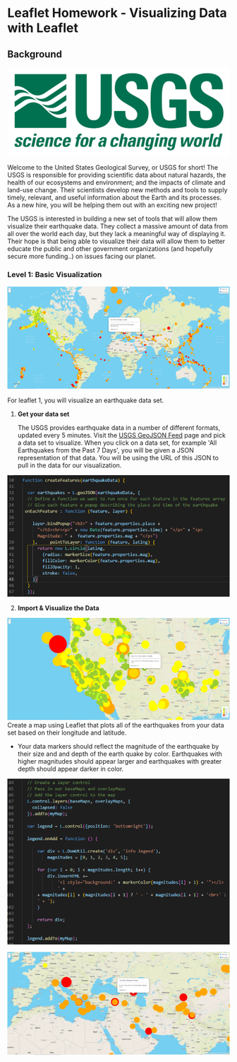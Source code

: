 # Leaflet Homework - Visualizing Data with Leaflet

## Background

![logo](https://github.com/KGore12/leaflet-challenge/blob/main/images/1-Logo.png)

Welcome to the United States Geological Survey, or USGS for short! The USGS is responsible for providing scientific data about natural hazards, the health of our ecosystems and environment; and the impacts of climate and land-use change. Their scientists develop new methods and tools to supply timely, relevant, and useful information about the Earth and its processes. As a new hire, you will be helping them out with an exciting new project!

The USGS is interested in building a new set of tools that will allow them visualize their earthquake data. They collect a massive amount of data from all over the world each day, but they lack a meaningful way of displaying it. Their hope is that being able to visualize their data will allow them to better educate the public and other government organizations (and hopefully secure more funding..) on issues facing our planet.

### Level 1: Basic Visualization

![worldmap](https://github.com/KGore12/leaflet-challenge/blob/main/images/worldview1.png)

For leaflet 1, you will visualize an earthquake data set.

1. **Get your data set**

   The USGS provides earthquake data in a number of different formats, updated every 5 minutes. Visit the [USGS GeoJSON Feed](http://earthquake.usgs.gov/earthquakes/feed/v1.0/geojson.php) page and pick a data set to visualize. When you click on a data set, for example 'All Earthquakes from the Past 7 Days', you will be given a JSON representation of that data. You will be using the URL of this JSON to pull in the data for our visualization.

![popup](https://github.com/KGore12/leaflet-challenge/blob/main/images/popupcode.png)

2. **Import & Visualize the Data**

![eurasia](https://github.com/KGore12/leaflet-challenge/blob/main/images/uszoom.png)
   Create a map using Leaflet that plots all of the earthquakes from your data set based on their longitude and latitude.

   * Your data markers should reflect the magnitude of the earthquake by their size and and depth of the earth quake by color. Earthquakes with higher magnitudes should appear larger and earthquakes with greater depth should appear darker in color.
   
![legend](https://github.com/KGore12/leaflet-challenge/blob/main/images/legendcode.png)

![eurasia](https://github.com/KGore12/leaflet-challenge/blob/main/images/eurasiazoom.png)



